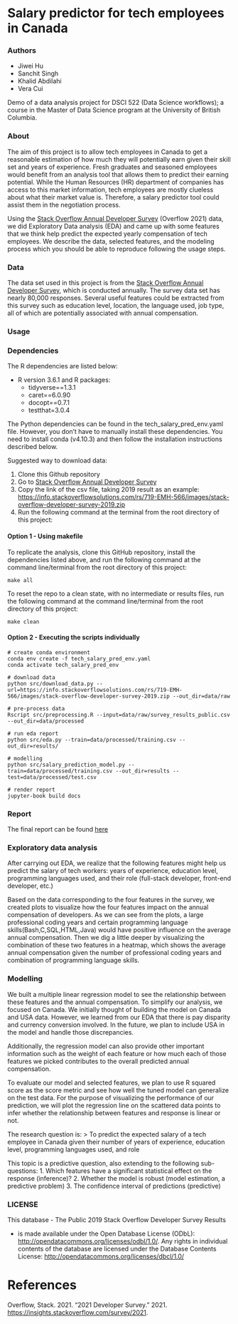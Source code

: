 # Salary predictor for tech employees in Canada

### Authors

-   Jiwei Hu
-   Sanchit Singh
-   Khalid Abdilahi
-   Vera Cui

Demo of a data analysis project for DSCI 522 (Data Science workflows); a
course in the Master of Data Science program at the University of
British Columbia.

### About

The aim of this project is to allow tech employees in Canada to get a
reasonable estimation of how much they will potentially earn given their
skill set and years of experience. Fresh graduates and seasoned
employees would benefit from an analysis tool that allows them to
predict their earning potential. While the Human Resources (HR)
department of companies has access to this market information, tech
employees are mostly clueless about what their market value is.
Therefore, a salary predictor tool could assist them in the negotiation
process.

Using the [Stack Overflow Annual Developer
Survey](https://insights.stackoverflow.com/survey) (Overflow 2021) data,
we did Exploratory Data analysis (EDA) and came up with some features
that we think help predict the expected yearly compensation of tech
employees. We describe the data, selected features, and the modeling
process which you should be able to reproduce following the usage steps.

### Data

The data set used in this project is from the [Stack Overflow Annual
Developer Survey](https://insights.stackoverflow.com/survey), which is
conducted annually. The survey data set has nearly 80,000 responses.
Several useful features could be extracted from this survey such as
education level, location, the language used, job type, all of which are
potentially associated with annual compensation.

### Usage

### Dependencies

The R dependencies are listed below:

-   R version 3.6.1 and R packages:
    -   tidyverse==1.3.1
    -   caret==6.0.90
    -   docopt==0.7.1
    -   testthat=3.0.4

The Python dependencies can be found in the tech\_salary\_pred\_env.yaml
file. However, you don’t have to manually install these dependencies.
You need to install conda (v4.10.3) and then follow the installation
instructions described below.

Suggested way to download data:

1.  Clone this Github repository
2.  Go to [Stack Overflow Annual Developer
    Survey](https://insights.stackoverflow.com/survey)
3.  Copy the link of the csv file, taking 2019 result as an example:
    <https://info.stackoverflowsolutions.com/rs/719-EMH-566/images/stack-overflow-developer-survey-2019.zip>
4.  Run the following command at the terminal from the root directory of
    this project:

#### Option 1 - Using makefile

To replicate the analysis, clone this GitHub repository, install the
dependencies listed above, and run the following command at the command
line/terminal from the root directory of this project:

    make all

To reset the repo to a clean state, with no intermediate or results
files, run the following command at the command line/terminal from the
root directory of this project:

    make clean

#### Option 2 - Executing the scripts individually

    # create conda environment
    conda env create -f tech_salary_pred_env.yaml
    conda activate tech_salary_pred_env

    # download data
    python src/download_data.py --url=https://info.stackoverflowsolutions.com/rs/719-EMH-566/images/stack-overflow-developer-survey-2019.zip --out_dir=data/raw

    # pre-process data
    Rscript src/preprocessing.R --input=data/raw/survey_results_public.csv --out_dir=data/processed

    # run eda report
    python src/eda.py --train=data/processed/training.csv --out_dir=results/

    # modelling
    python src/salary_prediction_model.py --train=data/processed/training.csv --out_dir=results --test=data/processed/test.csv

    # render report
    jupyter-book build docs

### Report

The final report can be found
[here](https://github.com/UBC-MDS/tech_salary_predictor_canada_us/tree/main/docs/index.html)

### Exploratory data analysis

After carrying out EDA, we realize that the following features might
help us predict the salary of tech workers: years of experience,
education level, programming languages used, and their role (full-stack
developer, front-end developer, etc.)

Based on the data corresponding to the four features in the survey, we
created plots to visualize how the four features impact on the annual
compensation of developers. As we can see from the plots, a large
professional coding years and certain programming language
skills(Bash,C,SQL,HTML,Java) would have positive influence on the
average annual compensation. Then we dig a little deeper by visualizing
the combination of these two features in a heatmap, which shows the
average annual compensation given the number of professional coding
years and combination of programming language skills.

### Modelling

We built a multiple linear regression model to see the relationship
between these features and the annual compensation. To simplify our
analysis, we focused on Canada. We initially thought of building the
model on Canada and USA data. However, we learned from our EDA that
there is pay disparity and currency conversion involved. In the future,
we plan to include USA in the model and handle those discrepancies.

Additionally, the regression model can also provide other important
information such as the weight of each feature or how much each of those
features we picked contributes to the overall predicted annual
compensation.

To evaluate our model and selected features, we plan to use R squared
score as the score metric and see how well the tuned model can
generalize on the test data. For the purpose of visualizing the
performance of our prediction, we will plot the regression line on the
scattered data points to infer whether the relationship between features
and response is linear or not.

The research question is: &gt; To predict the expected salary of a tech
employee in Canada given their number of years of experience, education
level, programming languages used, and role

This topic is a predictive question, also extending to the following
sub-questions: 1. Which features have a significant statistical effect
on the response (inference)? 2. Whether the model is robust (model
estimation, a predictive problem) 3. The confidence interval of
predictions (predictive)

### LICENSE

This database - The Public 2019 Stack Overflow Developer Survey Results
- is made available under the Open Database License (ODbL):
<http://opendatacommons.org/licenses/odbl/1.0/>. Any rights in
individual contents of the database are licensed under the Database
Contents License: <http://opendatacommons.org/licenses/dbcl/1.0/>

# References

Overflow, Stack. 2021. “2021 Developer Survey.” 2021.
<https://insights.stackoverflow.com/survey/2021>.

